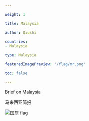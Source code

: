 ```yaml
---

weight: 1

title: Malaysia

author: Qiushi 

countries: 
- Malaysia

type: Malaysia

featuredImagePreview: '/flag/mr.png'

toc: false 

---
```


Brief on Malaysia

马来西亚简报 

<!--more-->

![国旗 flag](/flag/mr.png)